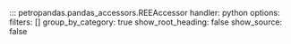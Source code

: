 ::: petropandas.pandas_accessors.REEAccessor
    handler: python
    options:
        filters: []
        group_by_category: true
        show_root_heading: false
        show_source: false
